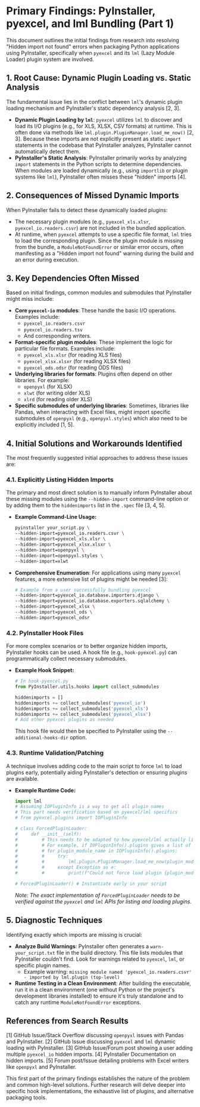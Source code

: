 # Primary Findings: PyInstaller, pyexcel, and lml Bundling (Part 1)

This document outlines the initial findings from research into resolving "Hidden import not found" errors when packaging Python applications using PyInstaller, specifically when `pyexcel` and its `lml` (Lazy Module Loader) plugin system are involved.

## 1. Root Cause: Dynamic Plugin Loading vs. Static Analysis

The fundamental issue lies in the conflict between `lml`'s dynamic plugin loading mechanism and PyInstaller's static dependency analysis [2, 3].

*   **Dynamic Plugin Loading by `lml`**: `pyexcel` utilizes `lml` to discover and load its I/O plugins (e.g., for XLS, XLSX, CSV formats) at runtime. This is often done via methods like `lml.plugin.PluginManager.load_me_now()` [2, 3]. Because these imports are not explicitly present as static `import` statements in the codebase that PyInstaller analyzes, PyInstaller cannot automatically detect them.
*   **PyInstaller's Static Analysis**: PyInstaller primarily works by analyzing `import` statements in the Python scripts to determine dependencies. When modules are loaded dynamically (e.g., using `importlib` or plugin systems like `lml`), PyInstaller often misses these "hidden" imports [4].

## 2. Consequences of Missed Dynamic Imports

When PyInstaller fails to detect these dynamically loaded plugins:
*   The necessary plugin modules (e.g., `pyexcel_xls.xlsr`, `pyexcel_io.readers.csvr`) are not included in the bundled application.
*   At runtime, when `pyexcel` attempts to use a specific file format, `lml` tries to load the corresponding plugin. Since the plugin module is missing from the bundle, a `ModuleNotFoundError` or similar error occurs, often manifesting as a "Hidden import not found" warning during the build and an error during execution.

## 3. Key Dependencies Often Missed

Based on initial findings, common modules and submodules that PyInstaller might miss include:

*   **Core `pyexcel-io` modules**: These handle the basic I/O operations. Examples include:
    *   `pyexcel_io.readers.csvr`
    *   `pyexcel_io.readers.tsv`
    *   And corresponding writers.
*   **Format-specific plugin modules**: These implement the logic for particular file formats. Examples include:
    *   `pyexcel_xls.xlsr` (for reading XLS files)
    *   `pyexcel_xlsx.xlsxr` (for reading XLSX files)
    *   `pyexcel_ods.odsr` (for reading ODS files)
*   **Underlying libraries for formats**: Plugins often depend on other libraries. For example:
    *   `openpyxl` (for XLSX)
    *   `xlwt` (for writing older XLS)
    *   `xlrd` (for reading older XLS)
*   **Specific submodules of underlying libraries**: Sometimes, libraries like Pandas, when interacting with Excel files, might import specific submodules of `openpyxl` (e.g., `openpyxl.styles`) which also need to be explicitly included [1, 5].

## 4. Initial Solutions and Workarounds Identified

The most frequently suggested initial approaches to address these issues are:

### 4.1. Explicitly Listing Hidden Imports

The primary and most direct solution is to manually inform PyInstaller about these missing modules using the `--hidden-import` command-line option or by adding them to the `hiddenimports` list in the `.spec` file [3, 4, 5].

*   **Example Command-Line Usage:**
    ```bash
    pyinstaller your_script.py \
    --hidden-import=pyexcel_io.readers.csvr \
    --hidden-import=pyexcel_xls.xlsr \
    --hidden-import=pyexcel_xlsx.xlsxr \
    --hidden-import=openpyxl \
    --hidden-import=openpyxl.styles \
    --hidden-import=xlwt
    ```
*   **Comprehensive Enumeration**: For applications using many `pyexcel` features, a more extensive list of plugins might be needed [3]:
    ```bash
    # Example from a user successfully bundling pyexcel
    --hidden-import=pyexcel_io.database.importers.django \
    --hidden-import=pyexcel_io.database.exporters.sqlalchemy \
    --hidden-import=pyexcel_xlsx \
    --hidden-import=pyexcel_ods \
    --hidden-import=pyexcel_odsr
    ```

### 4.2. PyInstaller Hook Files

For more complex scenarios or to better organize hidden imports, PyInstaller hooks can be used. A hook file (e.g., `hook-pyexcel.py`) can programmatically collect necessary submodules.

*   **Example Hook Snippet:**
    ```python
    # In hook-pyexcel.py
    from PyInstaller.utils.hooks import collect_submodules

    hiddenimports = []
    hiddenimports += collect_submodules('pyexcel_io')
    hiddenimports += collect_submodules('pyexcel_xls')
    hiddenimports += collect_submodules('pyexcel_xlsx')
    # Add other pyexcel plugins as needed
    ```
    This hook file would then be specified to PyInstaller using the `--additional-hooks-dir` option.

### 4.3. Runtime Validation/Patching

A technique involves adding code to the main script to force `lml` to load plugins early, potentially aiding PyInstaller's detection or ensuring plugins are available.

*   **Example Runtime Code:**
    ```python
    import lml
    # Assuming IOPluginInfo is a way to get all plugin names
    # This part needs verification based on pyexcel/lml specifics
    # from pyexcel.plugins import IOPluginInfo 

    # class ForcedPluginLoader:
    #     def __init__(self):
    #         # This needs to be adapted to how pyexcel/lml actually list plugins
    #         # For example, if IOPluginInfo().plugins gives a list of module names:
    #         # for plugin_module_name in IOPluginInfo().plugins:
    #         #     try:
    #         #         lml.plugin.PluginManager.load_me_now(plugin_module_name)
    #         #     except Exception as e:
    #         #         print(f"Could not force load plugin {plugin_module_name}: {e}")

    # ForcedPluginLoader() # Instantiate early in your script
    ```
    *Note: The exact implementation of `ForcedPluginLoader` needs to be verified against the `pyexcel` and `lml` APIs for listing and loading plugins.*

## 5. Diagnostic Techniques

Identifying exactly which imports are missing is crucial:

*   **Analyze Build Warnings**: PyInstaller often generates a `warn-your_script.txt` file in the build directory. This file lists modules that PyInstaller couldn't find. Look for warnings related to `pyexcel`, `lml`, or specific plugin names.
    *   Example warning: `missing module named 'pyexcel_io.readers.csvr' - imported by lml.plugin (top-level)`
*   **Runtime Testing in a Clean Environment**: After building the executable, run it in a clean environment (one without Python or the project's development libraries installed) to ensure it's truly standalone and to catch any runtime `ModuleNotFoundError` exceptions.

## References from Search Results

[1] GitHub Issue/Stack Overflow discussing `openpyxl` issues with Pandas and PyInstaller.
[2] GitHub Issue discussing `pyexcel` and `lml` dynamic loading with PyInstaller.
[3] GitHub Issue/Forum post showing a user adding multiple `pyexcel_io` hidden imports.
[4] PyInstaller Documentation on hidden imports.
[5] Forum post/Issue detailing problems with Excel writers like `openpyxl` and PyInstaller.

This first part of the primary findings establishes the nature of the problem and common high-level solutions. Further research will delve deeper into specific hook implementations, the exhaustive list of plugins, and alternative packaging tools.